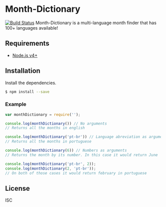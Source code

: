 # Month-Dictionary
[![Build Status](https://travis-ci.org/ItaloPereira/month-dictionary.svg?branch=master)](https://travis-ci.org/ItaloPereira/month-dictionary)
Month-Dictionary is a multi-language month finder that has 100+ languages available!
## Requirements
  * [Node.js v4+](https://nodejs.org/)
## Installation
Install the dependencies.
```sh
$ npm install --save 
```
### Example 
```js
var monthDictionary = require('');

console.log(monthDictionary()) // No arguments
// Returns all the months in english

console.log(monthDictionary('pt-br')) // Language abreviation as argument
// Returns all the months in portuguese

console.log(monthDictionary(6)) // Numbers as arguments
// Returns the month by its number. In this case it would return June

console.log(monthDictionary('pt-br', 2));
console.log(monthDictionary(2, 'pt-br'));
// On both of those cases it would return february in portuguese

```

License
----
ISC
